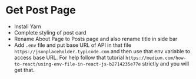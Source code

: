 # Get Post Page
* Install Yarn
* Complete styling of post card
* Rename About Page to Posts page and also rename title in side bar
* Add `.env` file and put base URL of API in that file `https://jsonplaceholder.typicode.com` and then use that env variable to access base URL. For help follow that tutorial `https://medium.com/how-to-react/using-env-file-in-react-js-b2714235e77e` strictly and you will get that.